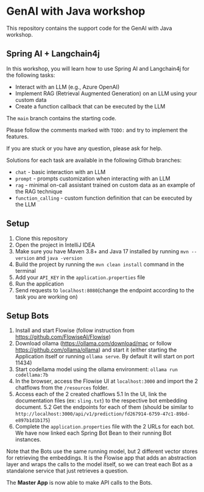 # GenAI with Java workshop

This repository contains the support code for the GenAI with Java workshop.

## Spring AI + Langchain4j
In this workshop, you will learn how to use Spring AI and Langchain4j for the following tasks:
- Interact with an LLM (e.g., Azure OpenAI)
- Implement RAG (Retrieval Augmented Generation) on an LLM using your custom data
- Create a function callback that can be executed by the LLM

The `main` branch contains the starting code.

Please follow the comments marked with `TODO:` and try to implement the features.

If you are stuck or you have any question, please ask for help.

Solutions for each task are available in the following Github branches:
- `chat` - basic interaction with an LLM
- `prompt` - prompts customization when interacting with an LLM
- `rag` - minimal on-call assistant trained on custom data as an example of the RAG technique
- `function_calling` - custom function definition that can be executed by the LLM

## Setup

1. Clone this repository
2. Open the project in IntelliJ IDEA
2. Make sure you have Maven 3.8+ and Java 17 installed by running `mvn --version` and `java -version`
3. Build the project by running the `mvn clean install` command in the terminal
4. Add your `API_KEY` in the `application.properties` file
5. Run the application
6. Send requests to `localhost:8080`(change the endpoint according to the task you are working on)

## Setup Bots

1. Install and start Flowise (follow instruction from https://github.com/FlowiseAI/Flowise)
2. Download ollama (https://ollama.com/download/mac or follow https://github.com/ollama/ollama) and start it (either starting the Application itself or running `ollama serve`. By default it will start on port 11434) 
3. Start codellama model using the ollama environment: `ollama run codellama:7b`
4. In the browser, access the Flowise UI at `localhost:3000` and import the 2 chatflows from the `/resources` folder.
5. Access each of the 2 created chatflows
 5.1 In the UI, link the documentation files (ex: `sling.txt`) to the respective bot embedding document.
 5.2 Get the endpoints for each of them (should be similar to `http://localhost:3000/api/v1/prediction/fd267914-6759-47c1-89bd-e897b1d1b175`)
6. Complete the `application.properties` file with the 2 URLs for each bot. We have now linked each Spring Bot Bean to their running Bot instances. 

Note that the Bots use the same running model, but 2 different vector stores for retrieving the embeddings. It is the Flowise app that adds an abstraction layer and wraps the calls to the model itself, so we can treat each Bot as a standalone service that just retrieves a question.

The **Master App** is now able to make API calls to the Bots.